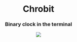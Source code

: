<h1 align="center">Chrobit</h1>
<h3 align="center">Binary clock in the terminal</h3>
<p align="center">
  <img src="https://hc-cdn.hel1.your-objectstorage.com/s/v3/df656accfcc1cccb000d3a88ac9ef4f2fbbc4077_schermafbeelding_2025-08-30_om_19.51.02.png" />
</p>
